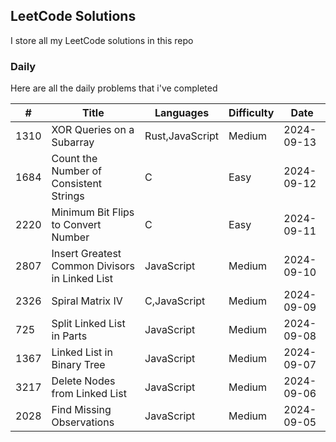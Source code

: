 ## LeetCode Solutions

I store all my LeetCode solutions in this repo

### Daily

Here are all the daily problems that i've completed

| #    | Title                                          | Languages       | Difficulty | Date       |
| ---- | ---------------------------------------------- | --------------- | ---------- | ---------- |
| 1310 | XOR Queries on a Subarray                      | Rust,JavaScript | Medium     | 2024-09-13 |
| 1684 | Count the Number of Consistent Strings         | C               | Easy       | 2024-09-12 |
| 2220 | Minimum Bit Flips to Convert Number            | C               | Easy       | 2024-09-11 |
| 2807 | Insert Greatest Common Divisors in Linked List | JavaScript      | Medium     | 2024-09-10 |
| 2326 | Spiral Matrix IV                               | C,JavaScript    | Medium     | 2024-09-09 |
| 725  | Split Linked List in Parts                     | JavaScript      | Medium     | 2024-09-08 |
| 1367 | Linked List in Binary Tree                     | JavaScript      | Medium     | 2024-09-07 |
| 3217 | Delete Nodes from Linked List                  | JavaScript      | Medium     | 2024-09-06 |
| 2028 | Find Missing Observations                      | JavaScript      | Medium     | 2024-09-05 |
